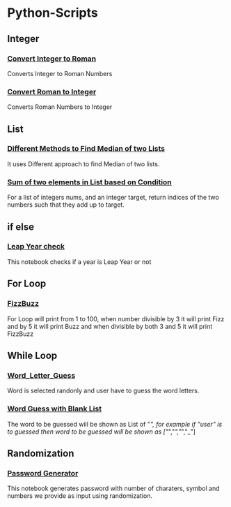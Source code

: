 # Python-Scripts

## Integer
### [Convert Integer to Roman](https://github.com/SandKrish/Python-Scripts/blob/main/Integer2Roman.ipynb)
Converts Integer to Roman Numbers
### [Convert Roman to Integer](https://github.com/SandKrish/Python-Scripts/blob/main/Roman2Integer.ipynb) 
Converts Roman Numbers to Integer

## List
### [Different Methods to Find Median of two Lists](https://github.com/SandKrish/Python-Scripts/blob/main/Different_method_to_Find_median_of_two_lists.ipynb)
It uses Different approach to find Median of two lists.

### [Sum of two elements in List based on Condition](https://github.com/SandKrish/Python-Scripts/blob/main/Sum_of_two_elements_in_List_with_condition.ipynb)
For a list of integers nums, and an integer target, return indices of the two numbers such that they add up to target.

## if else 
### [Leap Year check](https://github.com/SandKrish/Python-Scripts/blob/main/Leap_Year.ipynb)
This notebook checks if a year is Leap Year or not

## For Loop
### [FizzBuzz](https://github.com/SandKrish/Python-Scripts/blob/main/FizzBuzz.ipynb) 
For Loop will print from 1 to 100, when number divisible by 3 it will print Fizz and by 5 it will print Buzz and when divisible by both 3 and 5 it will print FizzBuzz

## While Loop
### [Word_Letter_Guess](https://github.com/SandKrish/Python-Scripts/blob/main/Word_Letter_Guess.py)
Word is selected randonly and user have to guess the word letters.

### [Word Guess with Blank List](https://github.com/SandKrish/Python-Scripts/blob/main/Blank_List_Word_Guess.py)
The word to be guessed will be shown as List of "_", for example if "user" is to guessed then word to be guessed will be shown as ["_","_","_","_"]

## Randomization
### [Password Generator](https://github.com/SandKrish/Python-Scripts/blob/main/Password_Generator.ipynb)
This notebook generates password with number of charaters, symbol and numbers we provide as input using randomization.
